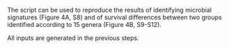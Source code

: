 The script can be used to reproduce the results of identifying microbial signatures (Figure 4A, S8) and of survival differences between two groups identified according to 15 genera (Figure 4B, S9-S12).



All inputs are generated in the previous steps.
